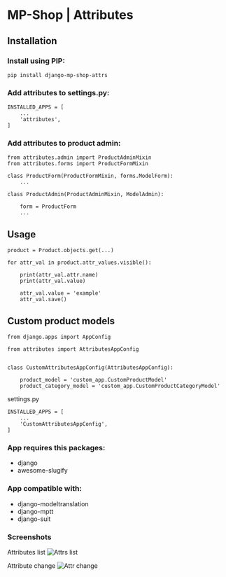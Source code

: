 # MP-Shop | Attributes

## Installation

### Install using PIP:
```
pip install django-mp-shop-attrs
```

### Add attributes to settings.py:
```
INSTALLED_APPS = [
    ...
    'attributes',
]
```

### Add attributes to product admin:
```
from attributes.admin import ProductAdminMixin
from attributes.forms import ProductFormMixin

class ProductForm(ProductFormMixin, forms.ModelForm):
    ...

class ProductAdmin(ProductAdminMixin, ModelAdmin):

    form = ProductForm
    ...

```

## Usage

```
product = Product.objects.get(...)

for attr_val in product.attr_values.visible():
    
    print(attr_val.attr.name)
    print(attr_val.value)
    
    attr_val.value = 'example'
    attr_val.save()
```

## Custom product models

```
from django.apps import AppConfig

from attributes import AttributesAppConfig


class CustomAttributesAppConfig(AttributesAppConfig):

    product_model = 'custom_app.CustomProductModel'
    product_category_model = 'custom_app.CustomProductCategoryModel'
```

settings.py
```
INSTALLED_APPS = [
    ...
    'CustomAttributesAppConfig',
]
```

### App requires this packages:
* django
* awesome-slugify

### App compatible with:
* django-modeltranslation
* django-mptt
* django-suit

### Screenshots
Attributes list
![Attrs list](https://user-images.githubusercontent.com/4138122/41437785-1867b074-702e-11e8-940f-504cae19ca22.png)

Attribute change
![Attr change](https://user-images.githubusercontent.com/4138122/41437857-444bd580-702e-11e8-9340-72c301582695.png)
